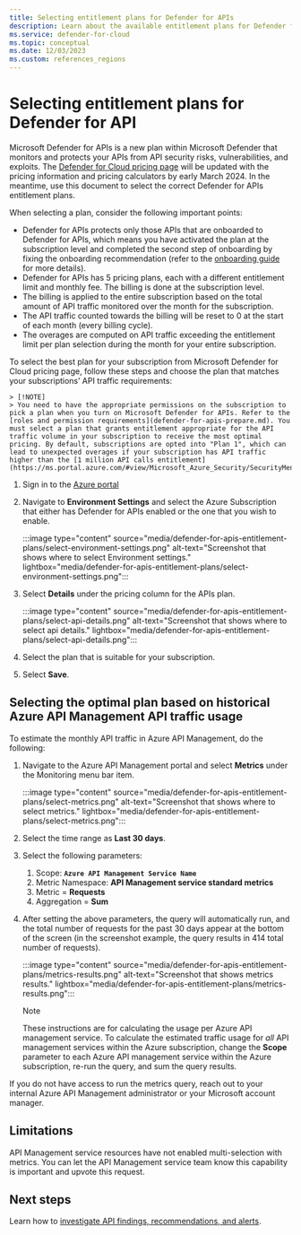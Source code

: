 ```yaml
---
title: Selecting entitlement plans for Defender for APIs
description: Learn about the available entitlement plans for Defender for APIs deployment in Microsoft Defender for Cloud
ms.service: defender-for-cloud
ms.topic: conceptual
ms.date: 12/03/2023
ms.custom: references_regions
---
```

# Selecting entitlement plans for Defender for API

Microsoft Defender for APIs is a new plan within Microsoft Defender that monitors and protects your APIs from API security risks, vulnerabilities, and exploits. The [Defender for Cloud pricing page](https://azure.microsoft.com/pricing/details/defender-for-cloud/) will be updated with the pricing information and pricing calculators by early March 2024. In the meantime, use this document to select the correct Defender for APIs entitlement plans. 

When selecting a plan, consider the following important points:

- Defender for APIs protects only those APIs that are onboarded to Defender for APIs, which means you have activated the plan at the subscription level and completed the second step of onboarding by fixing the onboarding recommendation (refer to the [onboarding guide](defender-for-apis-deploy.md#enable-the-defender-for-apis-plan) for more details).
- Defender for APIs has 5 pricing plans, each with a different entitlement limit and monthly fee. The billing is done at the subscription level.  
- The billing is applied to the entire subscription based on the total amount of API traffic monitored over the month for the subscription. 
- The API traffic counted towards the billing will be reset to 0 at the start of each month (every billing cycle). 
- The overages are computed on API traffic exceeding the entitlement limit per plan selection during the month for your entire subscription.

To select the best plan for your subscription from Microsoft Defender for Cloud pricing page, follow these steps and choose the plan that matches your subscriptions’ API traffic requirements:  

    > [!NOTE]
    > You need to have the appropriate permissions on the subscription to pick a plan when you turn on Microsoft Defender for APIs. Refer to the [roles and permission requirements](defender-for-apis-prepare.md). You must select a plan that grants entitlement appropriate for the API traffic volume in your subscription to receive the most optimal pricing. By default, subscriptions are opted into "Plan 1", which can lead to unexpected overages if your subscription has API traffic higher than the [1 million API calls entitlement](https://ms.portal.azure.com/#view/Microsoft_Azure_Security/SecurityMenuBlade/~/18).

1. Sign in to the [Azure portal](https://portal.azure.com)
1. Navigate to **Environment Settings** and select the Azure Subscription that either has Defender for APIs enabled or the one that you wish to enable.

    :::image type="content" source="media/defender-for-apis-entitlement-plans/select-environment-settings.png" alt-text="Screenshot that shows where to select Environment settings." lightbox="media/defender-for-apis-entitlement-plans/select-environment-settings.png":::
   
1. Select **Details** under the pricing column for the APIs plan.     

    :::image type="content" source="media/defender-for-apis-entitlement-plans/select-api-details.png" alt-text="Screenshot that shows where to select api details." lightbox="media/defender-for-apis-entitlement-plans/select-api-details.png":::
 
1. Select the plan that is suitable for your subscription. 
1. Select **Save**. 

## Selecting the optimal plan based on historical Azure API Management API traffic usage 

To estimate the monthly API traffic in Azure API Management, do the following: 

1. Navigate to the Azure API Management portal and select **Metrics** under the Monitoring menu bar item.  

    :::image type="content" source="media/defender-for-apis-entitlement-plans/select-metrics.png" alt-text="Screenshot that shows where to select metrics." lightbox="media/defender-for-apis-entitlement-plans/select-metrics.png":::

1. Select the time range as **Last 30 days**.
1. Select the following parameters:

    1. Scope: **`Azure API Management Service Name`** 
    1. Metric Namespace: **API Management service standard metrics**
    1. Metric = **Requests**
    1. Aggregation = **Sum**
    
1. After setting the above parameters, the query will automatically run, and the total number of requests for the past 30 days appear at the bottom of the screen (in the screenshot example, the query results in 414 total number of requests).


    :::image type="content" source="media/defender-for-apis-entitlement-plans/metrics-results.png" alt-text="Screenshot that shows metrics results." lightbox="media/defender-for-apis-entitlement-plans/metrics-results.png":::

    > [!NOTE]
    > These instructions are for calculating the usage per Azure API management service. To calculate the estimated traffic usage for *all* API management services within the Azure subscription, change the **Scope** parameter to each Azure API management service within the Azure subscription, re-run the query, and sum the query results. 

If you do not have access to run the metrics query, reach out to your internal Azure API Management administrator or your Microsoft account manager.  

## Limitations

API Management service resources have not enabled multi-selection with metrics. You can let the API Management service team know this capability is important and upvote this request.

## Next steps

Learn how to [investigate API findings, recommendations, and alerts](defender-for-apis-posture.md).   
